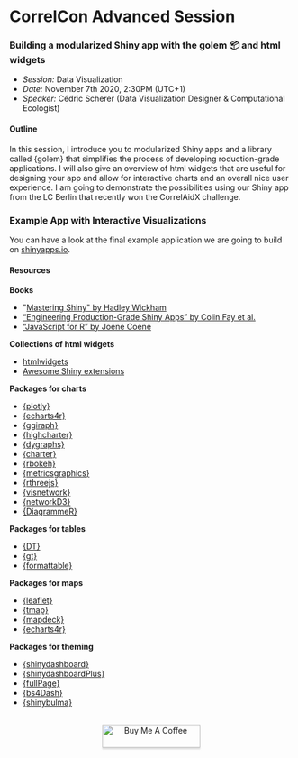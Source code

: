 
<!-- README.md is generated from README.Rmd. Please edit that file -->

# CorrelCon Advanced Session

### Building a modularized Shiny app with the golem 📦 and html widgets

  - *Session:* Data Visualization  
  - *Date:* November 7th 2020, 2:30PM (UTC+1)  
  - *Speaker:* Cédric Scherer (Data Visualization Designer &
    Computational Ecologist)

#### Outline

In this session, I introduce you to modularized Shiny apps and a library
called {golem} that simplifies the process of developing roduction-grade
applications. I will also give an overview of html widgets that are
useful for designing your app and allow for interactive charts and an
overall nice user experience. I am going to demonstrate the
possibilities using our Shiny app from the LC Berlin that recently won
the CorrelAidX challenge.

### Example App with Interactive Visualizations

You can have a look at the final example application we are going to
build on
[shinyapps.io](https://cedric-scherer.shinyapps.io/correlcon2020_golem_html_widgets/).

#### Resources

**Books**

  - "[Mastering Shiny" by Hadley Wickham](mastering-shiny.org)
  - [“Engineering Production-Grade Shiny Apps” by Colin Fay et
    al.](engineering-shiny.org)
  - [“JavaScript for R” by Joene Coene](javascript-for-r.com)

**Collections of html widgets**

  - [htmlwidgets](gallery.htmlwidgets.org)
  - [Awesome Shiny extensions](nanxstats/awesome-shiny-extensions)

**Packages for charts**

  - [{plotly}](plot.ly/r)
  - [{echarts4r}](echarts4r.john-coene.com)
  - [{ggiraph}](davidgohel.github.io/ggiraph)
  - [{highcharter}](jkunst.com/highcharter)
  - [{dygraphs}](rstudio.github.io/dygraphs)
  - [{charter}](github.com/johncoene/charter)
  - [{rbokeh}](hafen.github.io/rbokeh)
  - [{metricsgraphics}](hrbrmstr.github.io/metricsgraphics)
  - [{rthreejs}](github.com/bwlewis/rthreejs)
  - [{visnetwork}](dataknowledge.github.io/visNetwork)
  - [{networkD3}](christophergandrud.github.io/networkD3/)
  - [{DiagrammeR}](rich-iannone.github.io/DiagrammeR)

**Packages for tables**

  - [{DT}](rstudio.github.io/DT)
  - [{gt}](gt.rstudio.com)
  - [{formattable}](renkun-ken.github.io/formattable)

**Packages for maps**

  - [{leaflet}](rstudio.github.io/leaflet)
  - [{tmap}](github.com/mtennekes/tmap)
  - [{mapdeck}](symbolixau.github.io/mapdeck)
  - [{echarts4r}](echarts4r.john-coene.com)

**Packages for theming**

  - [{shinydashboard}](rstudio.github.io/shinydashboard/)
  - [{shinydashboardPlus}](rinterface.github.io/shinydashboardPlus)
  - [{fullPage}](rinterface.github.io/fullPage)
  - [{bs4Dash}](rinterface.github.io/bs4Dash)
  - [{shinybulma}](rinterface.github.io/shinybulma)

<div align="center">
  <br>
  <a href="https://www.buymeacoffee.com/z3tt" target="_blank"><img src="https://www.buymeacoffee.com/assets/img/guidelines/download-assets-sm-1.svg" alt="Buy Me A Coffee" style="height: 41px !important;width: 174px !important;box-shadow: 0px 3px 2px 0px rgba(190, 190, 190, 0.5) !important;-webkit-box-shadow: 0px 3px 2px 0px rgba(190, 190, 190, 0.5) !important;" ></a>
  <br><br>
</div>
